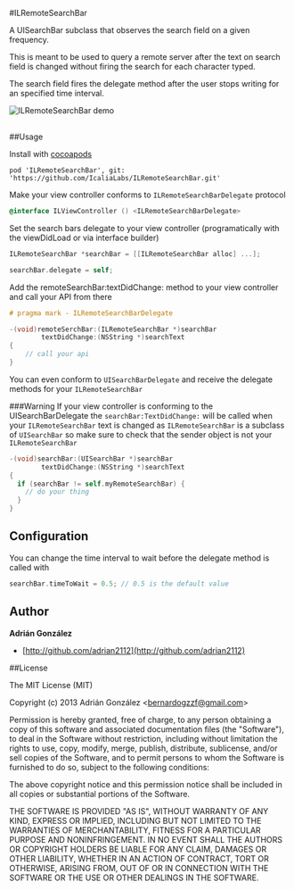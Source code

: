 #ILRemoteSearchBar

A UISearchBar subclass that observes the search field on a given frequency.

This is meant to be used to query a remote server after the text on search field is changed without firing the search for each character typed.
                    
The search field fires the delegate method after the user stops writing for an specified time interval.

<img src="https://raw.github.com/icalialabs/ILRemoteSearchBar/master/demo.gif" alt="ILRemoteSearchBar demo" title="ILRemoteSearchBar demo" style="display:block; margin: 10px auto 30px auto; align:center">


##Usage

Install with [cocoapods](http://cocoapods.org/)

```
pod 'ILRemoteSearchBar', git: 'https://github.com/IcaliaLabs/ILRemoteSearchBar.git'
```


Make your view controller conforms to `ILRemoteSearchBarDelegate` protocol

```objective-c
@interface ILViewController () <ILRemoteSearchBarDelegate>

```

Set the search bars delegate to your view controller
(programatically with the viewDidLoad or via interface builder)

```objective-c
ILRemoteSearchBar *searchBar = [[ILRemoteSearchBar alloc] ...];

searchBar.delegate = self;
```

Add the remoteSearchBar:textDidChange: method to your view controller and call your API from there

```objective-c
# pragma mark - ILRemoteSearchBarDelegate

-(void)remoteSerchBar:(ILRemoteSearchBar *)searchBar
		textDidChange:(NSString *)searchText
{
	// call your api
}

```

You can even conform to `UISearchBarDelegate` and receive the delegate
methods for your `ILRemoteSearchBar`

###Warning
If your view controller is conforming to the UISearchBarDelegate the
`searchBar:TextDidChange:` will be called when your `ILRemoteSearchBar`
text is changed as `ILRemoteSearchBar` is a subclass of `UISearchBar`
so make sure to check that the sender object is not your `ILRemoteSearchBar`

```objective-c
-(void)searchBar:(UISearchBar *)searchBar
		textDidChange:(NSString *)searchText
{
  if (searchBar != self.myRemoteSearchBar) {
    // do your thing
  }
}
```

## Configuration
You can change the time interval to wait before the delegate method is called with

```objective-c
searchBar.timeToWait = 0.5; // 0.5 is the default value
```

## Author
**Adrián González**
+ [http://github.com/adrian2112](http://github.com/adrian2112)


##License

The MIT License (MIT)

Copyright (c) 2013 Adrián González \<bernardogzzf@gmail.com\>

Permission is hereby granted, free of charge, to any person obtaining a
copy
of this software and associated documentation files (the "Software"), to
deal
in the Software without restriction, including without limitation the
rights
to use, copy, modify, merge, publish, distribute, sublicense, and/or
sell
copies of the Software, and to permit persons to whom the Software is
furnished to do so, subject to the following conditions:

The above copyright notice and this permission notice shall be included
in
all copies or substantial portions of the Software.

THE SOFTWARE IS PROVIDED "AS IS", WITHOUT WARRANTY OF ANY KIND, EXPRESS
OR
IMPLIED, INCLUDING BUT NOT LIMITED TO THE WARRANTIES OF MERCHANTABILITY,
FITNESS FOR A PARTICULAR PURPOSE AND NONINFRINGEMENT. IN NO EVENT SHALL
THE
AUTHORS OR COPYRIGHT HOLDERS BE LIABLE FOR ANY CLAIM, DAMAGES OR OTHER
LIABILITY, WHETHER IN AN ACTION OF CONTRACT, TORT OR OTHERWISE, ARISING
FROM,
OUT OF OR IN CONNECTION WITH THE SOFTWARE OR THE USE OR OTHER DEALINGS
IN
THE SOFTWARE.

